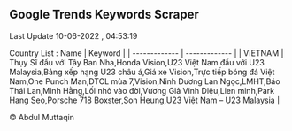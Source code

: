 

## Google Trends Keywords Scraper 
 
Last Update 10-06-2022 , 04:53:19

Country List :
 Name  | Keyword |
| ------------- | ------------- |
| VIETNAM | Thụy Sĩ đấu với Tây Ban Nha,Honda Vision,U23 Việt Nam đấu với U23 Malaysia,Bảng xếp hạng U23 châu á,Giá xe Vision,Trực tiếp bóng đá Việt Nam,One Punch Man,DTCL mùa 7,Vision,Ninh Dương Lan Ngọc,LMHT,Báo Thái Lan,Minh Hằng,Lối nhỏ vào đời,Vương Giả Vinh Diệu,Lien minh,Park Hang Seo,Porsche 718 Boxster,Son Heung,U23 Việt Nam – U23 Malaysia |



© Abdul Muttaqin 
